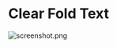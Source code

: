 # Clear Fold Text

![screenshot.png](https://raw.github.com/AlxHnr/clear_fold_text/master/screenshot.png)
